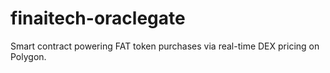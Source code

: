 # finaitech-oraclegate
Smart contract powering FAT token purchases via real-time DEX pricing on Polygon.
